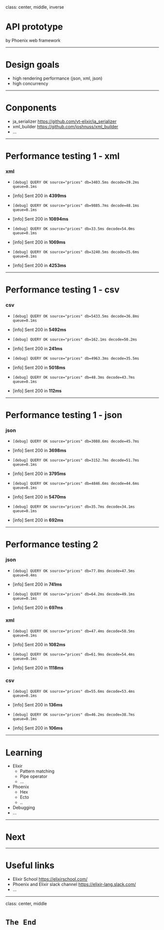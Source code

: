 class: center, middle, inverse

# API prototype
by Phoenix web framework

---
# Design goals
- high rendering performance (json, xml, json)
- high concurrency

---
# Conponents
- ja_serializer https://github.com/vt-elixir/ja_serializer
- xml_builder https://github.com/joshnuss/xml_builder
- ...

---
# Performance testing 1 - xml

### xml
- `[debug] QUERY OK source="prices" db=3403.5ms decode=39.2ms queue=0.1ms`
- [info] Sent 200 in **4399ms**

- `[debug] QUERY OK source="prices" db=9885.7ms decode=48.1ms queue=0.1ms`
- [info] Sent 200 in **10894ms**

- `[debug] QUERY OK source="prices" db=33.5ms decode=54.0ms queue=0.1ms`
- [info] Sent 200 in **1069ms**

- `[debug] QUERY OK source="prices" db=3240.5ms decode=35.6ms queue=0.1ms`
- [info] Sent 200 in **4253ms**

---
#  Performance testing 1 - csv

### csv
- `[debug] QUERY OK source="prices" db=5433.5ms decode=36.8ms queue=0.1ms`
- [info] Sent 200 in **5492ms**

- `[debug] QUERY OK source="prices" db=162.1ms decode=50.2ms`
- [info] Sent 200 in **241ms**

- `[debug] QUERY OK source="prices" db=4963.3ms decode=35.5ms`
- [info] Sent 200 in **5018ms**

- `[debug] QUERY OK source="prices" db=48.3ms decode=43.7ms queue=0.1ms`
- [info] Sent 200 in **112ms**

---
#  Performance testing 1 - json

### json

- `[debug] QUERY OK source="prices" db=3088.6ms decode=45.7ms`
- [info] Sent 200 in **3698ms**

- `[debug] QUERY OK source="prices" db=3152.7ms decode=51.7ms queue=0.1ms`
- [info] Sent 200 in **3795ms**

- `[debug] QUERY OK source="prices" db=4846.6ms decode=44.6ms queue=0.1ms`
- [info] Sent 200 in **5470ms**

- `[debug] QUERY OK source="prices" db=35.7ms decode=34.1ms queue=0.1ms`
- [info] Sent 200 in **692ms**


---
# Performance testing 2
### json
- `[debug] QUERY OK source="prices" db=77.8ms decode=47.5ms queue=0.4ms`
- [info] Sent 200 in **741ms**

- `[debug] QUERY OK source="prices" db=64.2ms decode=49.1ms queue=0.1ms`
- [info] Sent 200 in **697ms**

### xml
- `[debug] QUERY OK source="prices" db=47.4ms decode=58.5ms queue=0.1ms`
- [info] Sent 200 in **1082ms**

- `[debug] QUERY OK source="prices" db=61.9ms decode=54.4ms queue=0.1ms`
- [info] Sent 200 in **1118ms**

### csv
- `[debug] QUERY OK source="prices" db=55.6ms decode=53.4ms queue=0.1ms`
- [info] Sent 200 in **136ms**

- `[debug] QUERY OK source="prices" db=46.2ms decode=38.7ms queue=0.1ms`
- [info] Sent 200 in **106ms**

---

# Learning
+ Elixir
    + Pattern matching
    + Pipe operator
    + ...
+ Phoenix
    + Hex
    + Ecto
    + ..
+ Debugging
+ ...
---

# Next

---
# Useful links
- Elixir School https://elixirschool.com/
- Phoenix and Elixir slack channel https://elixir-lang.slack.com/
- ...


---
class: center, middle

# `The End`
